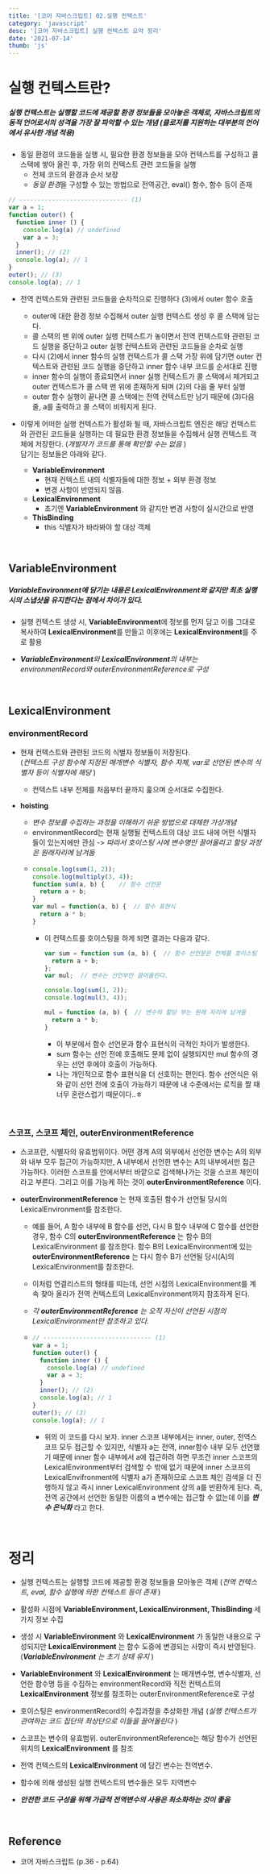 ```yaml
---
title: '[코어 자바스크립트] 02.실행 컨텍스트'
category: 'javascript'
desc: '[코어 자바스크립트] 실행 컨텍스트 요약 정리'
date: '2021-07-14'
thumb: 'js'
---
```


# 실행 컨텍스트란?
##### 실행 컨텍스트는 **실행할 코드에 제공할 환경 정보들을 모아놓은 객체**로, 자바스크립트의 동적 언어로서의 성격을 가장 잘 파악할 수 있는 개념 (클로저를 지원하는 대부분의 언어에서 유사한 개념 적용)

- 동일 환경의 코드들을 실행 시, 필요한 환경 정보들을 모아 컨텍스트를 구성하고 콜 스택에 쌓아 올린 후, 가장 위의 컨텍스트 관련 코드들을 실행
  - 전체 코드의 환경과 순서 보장
  - *동일 환경*을 구성할 수 있는 방법으로 전역공간, eval() 함수, 함수 등이 존재
``` javascript
// ------------------------------ (1)
var a = 1;
function outer() {
  function inner () {
    console.log(a) // undefined
    var a = 3;
  }
  inner(); // (2)
  console.log(a); // 1
}
outer(); // (3)
console.log(a); // 1
```
- 전역 컨텍스트와 관련된 코드들을 순차적으로 진행하다 (3)에서 outer 함수 호출
  - outer에 대한 환경 정보 수집해서 outer 실행 컨텍스트 생성 후 콜 스택에 담는다.
  - 콜 스택의 맨 위에 outer 실행 컨텍스트가 놓이면서 전역 컨텍스트와 관련된 코드 실행을 중단하고 outer 실행 컨텍스트와 관련된 코드들을 순차로 실행
  - 다시 (2)에서 inner 함수의 실행 컨텍스트가 콜 스택 가장 위에 담기면 outer 컨텍스트와 관련된 코드 실행을 중단하고 inner 함수 내부 코드를 순서대로 진행
  - inner 함수의 실행이 종료되면서 inner 실행 컨텍스트가 콜 스택에서 제거되고 outer 컨텍스트가 콜 스택 맨 위에 존재하게 되며 (2)의 다음 줄 부터 실행
  - outer 함수 실행이 끝나면 콜 스택에는 전역 컨텍스트만 남기 때문에 (3)다음 줄, a를 출력하고 콜 스택이 비워지게 된다.

- 이렇게 어떠한 실행 컨텍스트가 활성화 될 때, 자바스크립트 엔진은 해당 컨텍스트와 관련된 코드들을 실행하는 데 필요한 환경 정보들을 수집해서 실행 컨텍스트 객체에 저장한다. (*개발자가 코드를 통해 확인할 수는 없음* )  
담기는 정보들은 아래와 같다.
  - **VariableEnvironment**
    - 현재 컨텍스트 내의 식별자들에 대한 정보 + 외부 환경 정보
    - 변경 사항이 반영되지 않음.
  - **LexicalEnvironment**
    - 초기엔 **VariableEnvironment** 와 같지만 변경 사항이 실시간으로 반영
  - **ThisBinding**
    - this 식별자가 바라봐야 할 대상 객체
  
  &nbsp;
## VariableEnvironment
##### **VariableEnvironment**에 담기는 내용은 **LexicalEnvironment**와 같지만 최초 실행 시의 스냅샷을 유지한다는 점에서 차이가 있다.
- 실행 컨텍스트 생성 시, **VariableEnvironment**에 정보를 먼저 담고 이를 그대로 복사하여 **LexicalEnvironment**를 만들고 이후에는 **LexicalEnvironment**를 주로 활용
- ***VariableEnvironment**와 **LexicalEnvironment**의 내부는 environmentRecord와 outerEnvironmentReference로 구성*

  &nbsp;
## LexicalEnvironment
### environmentRecord
- 현재 컨텍스트와 관련된 코드의 식별자 정보들이 저장된다.  
(*컨텍스트 구성 함수에 지정된 매개변수 식별자, 함수 자체, var로 선언된 변수의 식별자 등이 식별자에 해당* )
  - 컨텍스트 내부 전체를 처음부터 끝까지 훑으며 순서대로 수집한다.
- **hoisting** 
  - *변수 정보를 수집하는 과정을 이해하기 쉬운 방법으로 대체한 가상개념*
  - environmentRecord는 현재 실행될 컨텍스트의 대상 코드 내에 어떤 식별자들이 있는지에만 관심 -> *따라서 호이스팅 시에 변수명만 끌어올리고 할당 과정은 원래자리에 남겨둠*
  - ``` javascript
    console.log(sum(1, 2));
    console.log(multiply(3, 4));
    function sum(a, b) {    // 함수 선언문
      return a + b;
    }
    var mul = function(a, b) {  // 함수 표현식
      return a * b;
    }
    ```
    - 이 컨텍스트를 호이스팅을 하게 되면 결과는 다음과 같다.
      ``` javascript
      var sum = function sum (a, b) {  // 함수 선언문은 전체를 호이스팅
        return a + b;
      };
      var mul;  // 변수는 선언부만 끌어올린다.
      
      console.log(sum(1, 2));
      console.log(mul(3, 4));

      mul = function (a, b) {  // 변수의 할당 부는 원래 자리에 남겨둠
        return a * b;
      }
      ```
      - 이 부분에서 함수 선언문과 함수 표현식의 극적인 차이가 발생한다.
      - sum 함수는 선언 전에 호출해도 문제 없이 실행되지만 mul 함수의 경우는 선언 후에야 호출이 가능하다.
      - 나는 개인적으로 함수 표현식을 더 선호하는 편인다. 함수 선언식은 위와 같이 선언 전에 호출이 가능하기 때문에 내 수준에서는 로직을 짤 때 너무 혼란스럽기 때문이다..ㅎ
  
  &nbsp;
### 스코프, 스코프 체인, **outerEnvironmentReference**
- 스코프란, 식별자의 유효범위이다. 어떤 경계 A의 외부에서 선언한 변수는 A의 외부와 내부 모두 접근이 가능하지만, A 내부에서 선언한 변수는 A의 내부에서만 접근 가능하다. 이러한 스코프를 안에서부터 바깥으로 검색해나가는 것을 스코프 체인이라고 부른다. 그리고 이를 가능케 하는 것이 **outerEnvironmentReference** 이다.

    
- **outerEnvironmentReference** 는 현재 호출된 함수가 선언될 당시의 LexicalEnvironment를 참조한다.
  - 예를 들어, A 함수 내부에 B 함수를 선언, 다시 B 함수 내부에 C 함수를 선언한 경우, 함수 C의 **outerEnvironmentReference** 는 함수 B의 LexicalEnvironment 를 참조한다. 함수 B의 LexicalEnvironment에 있는 **outerEnvironmentReference** 는 다시 함수 B가 선언될 당시(A)의 LexicalEnvironment를 참조한다.
  - 이처럼 연결리스트의 형태를 띠는데, 선언 시점의 LexicalEnvironment를 계속 찾아 올라가 전역 컨텍스트의 LexicalEnvironment까지 참조하게 된다.
  - *각  **outerEnvironmentReference**  는 오직 자신이 선언된 시점의 LexicalEnvironment만 참조하고 있다.*

  - ``` javascript
    // ------------------------------ (1)
    var a = 1;
    function outer() {
      function inner () {
        console.log(a) // undefined
        var a = 3;
      }
      inner(); // (2)
      console.log(a); // 1
    }
    outer(); // (3)
    console.log(a); // 1
    ```
    - 위의 이 코드를 다시 보자. inner 스코프 내부에서는 inner, outer, 전역스코프 모두 접근할 수 있지만, 식별자 a는 전역, inner함수 내부 모두 선언했기 때문에 inner 함수 내부에서 a에 접근하려 하면 무조건 inner 스코프의 LexicalEnvironment부터 검색할 수 밖에 없기 때문에 inner 스코프의 LexicalEnvifronment에 식별자 a가 존재하므로 스코프 체인 검색을 더 진행하지 않고 즉시 inner LexicalEnvironment 상의 a를 반환하게 된다. 즉, 전역 공간에서 선언한 동일한 이름의 a 변수에는 접근할 수 없는데 이를 ***변수 은닉화*** 라고 한다.

  &nbsp;
# 정리
- 실행 컨텍스트는 실행할 코드에 제공할 환경 정보들을 모아놓은 객체 (*전역 컨텍스트, eval, 함수 실행에 의한 컨텍스트 등이 존재* )
- 활성화 시점에 **VariableEnvironment, LexicalEnvironment, ThisBinding** 세가지 정보 수집
- 생성 시 **VariableEnvironment** 와 **LexicalEnvironment** 가 동일한 내용으로 구성되지만 **LexicalEnvironment** 는 함수 도중에 변경되는 사항이 즉시 반영된다. (***VariableEnvironment** 는 초기 상태 유지* )
- **VariableEnvironment** 와 **LexicalEnvironment** 는 매개변수명, 변수식별자, 선언한 함수명 등을 수집하는 environmentRecord와 직전 컨텍스트의 **LexicalEnvironment** 정보를 참조하는 outerEnvironmentReference로 구성
- 호이스팅은 environmentRecord의 수집과정을 추상화한 개념 (*실행 컨텍스트가 관여하는 코드 집단의 최상단으로 이들을 끌어올린다* )
- 스코프는 변수의 유효범위. outerEnvironmentReference는 해당 함수가 선언된 위치의 **LexicalEnvironment** 를 참조
- 전역 컨텍스트의 **LexicalEnvironment** 에 담긴 변수는 전역변수.
- 함수에 의해 생성된 실행 컨텍스트의 변수들은 모두 지역변수
- ***안전한 코드 구성을 위해 가급적 전역변수의 사용은 최소화하는 것이 좋음***

  &nbsp;
## Reference
- 코어 자바스크립트 (p.36 - p.64)